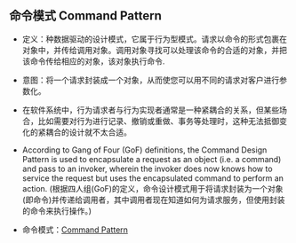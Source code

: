 ## 命令模式 Command Pattern
- 定义：种数据驱动的设计模式，它属于行为型模式。请求以命令的形式包裹在对象中，并传给调用对象。调用对象寻找可以处理该命令的合适的对象，并把该命令传给相应的对象，该对象执行命令.
- 意图：将一个请求封装成一个对象，从而使您可以用不同的请求对客户进行参数化。
- 在软件系统中，行为请求者与行为实现者通常是一种紧耦合的关系，但某些场合，比如需要对行为进行记录、撤销或重做、事务等处理时，这种无法抵御变化的紧耦合的设计就不太合适。
- According to Gang of Four (GoF) definitions, the Command Design Pattern is used to encapsulate a request as an object (i.e. a command) and pass to an invoker, wherein the invoker does now knows how to service the request but uses the encapsulated command to perform an action. (根据四人组(GoF)的定义，命令设计模式用于将请求封装为一个对象(即命令)并传递给调用者，其中调用者现在知道如何为请求服务，但使用封装的命令来执行操作。)

- 命令模式：[Command Pattern](https://github.com/jack-ningtz/DesignPattern/tree/main/CommandDesignPattern/CommandDesignPattern.cs "Command  Design")